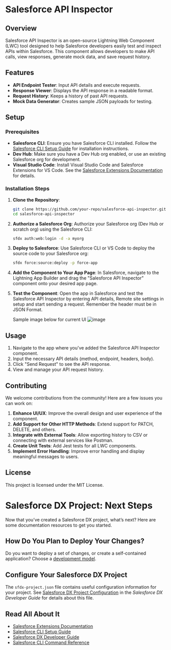 # Salesforce API Inspector

## Overview

Salesforce API Inspector is an open-source Lightning Web Component (LWC) tool designed to help Salesforce developers easily test and inspect APIs within Salesforce. This component allows developers to make API calls, view responses, generate mock data, and save request history.

## Features

- **API Endpoint Tester**: Input API details and execute requests.
- **Response Viewer**: Displays the API response in a readable format.
- **Request History**: Keeps a history of past API requests.
- **Mock Data Generator**: Creates sample JSON payloads for testing.

## Setup

### Prerequisites

- **Salesforce CLI**: Ensure you have Salesforce CLI installed. Follow the [Salesforce CLI Setup Guide](https://developer.salesforce.com/docs/atlas.en-us.sfdx_setup.meta/sfdx_setup/sfdx_setup_intro.htm) for installation instructions.
- **Dev Hub**: Make sure you have a Dev Hub org enabled, or use an existing Salesforce org for development.
- **Visual Studio Code**: Install Visual Studio Code and Salesforce Extensions for VS Code. See the [Salesforce Extensions Documentation](https://developer.salesforce.com/tools/vscode/) for details.

### Installation Steps

1. **Clone the Repository**:
    ```bash
    git clone https://github.com/your-repo/salesforce-api-inspector.git
    cd salesforce-api-inspector
    ```

2. **Authorize a Salesforce Org**:
    Authorize your Salesforce org (Dev Hub or scratch org) using the Salesforce CLI:
    ```bash
    sfdx auth:web:login -d -a myorg
    ```

3. **Deploy to Salesforce**:
    Use Salesforce CLI or VS Code to deploy the source code to your Salesforce org:
    ```bash
    sfdx force:source:deploy -p force-app
    ```
    
4. **Add the Component to Your App Page**:
    In Salesforce, navigate to the Lightning App Builder and drag the "Salesforce API Inspector" component onto your desired app page.

5. **Test the Component**:
    Open the app in Salesforce and test the Salesforce API Inspector by entering API details, Remote site settings in setup and start sending a request. Remember the header must be in JSON Format.

   Sample image below for current UI
  ![image](https://github.com/user-attachments/assets/de2018d6-ebbb-4773-93ac-e365d93d5709)



## Usage

1. Navigate to the app where you've added the Salesforce API Inspector component.
2. Input the necessary API details (method, endpoint, headers, body).
3. Click "Send Request" to see the API response.
4. View and manage your API request history.

## Contributing

We welcome contributions from the community! Here are a few issues you can work on:

1. **Enhance UI/UX**: Improve the overall design and user experience of the component.
2. **Add Support for Other HTTP Methods**: Extend support for PATCH, DELETE, and others.
3. **Integrate with External Tools**: Allow exporting history to CSV or connecting with external services like Postman.
4. **Create Unit Tests**: Add Jest tests for all LWC components.
5. **Implement Error Handling**: Improve error handling and display meaningful messages to users.

## License

This project is licensed under the MIT License.

# Salesforce DX Project: Next Steps

Now that you’ve created a Salesforce DX project, what’s next? Here are some documentation resources to get you started.

## How Do You Plan to Deploy Your Changes?

Do you want to deploy a set of changes, or create a self-contained application? Choose a [development model](https://developer.salesforce.com/tools/vscode/en/user-guide/development-models).

## Configure Your Salesforce DX Project

The `sfdx-project.json` file contains useful configuration information for your project. See [Salesforce DX Project Configuration](https://developer.salesforce.com/docs/atlas.en-us.sfdx_dev.meta/sfdx_dev/sfdx_dev_ws_config.htm) in the _Salesforce DX Developer Guide_ for details about this file.

## Read All About It

- [Salesforce Extensions Documentation](https://developer.salesforce.com/tools/vscode/)
- [Salesforce CLI Setup Guide](https://developer.salesforce.com/docs/atlas.en-us.sfdx_setup.meta/sfdx_setup/sfdx_setup_intro.htm)
- [Salesforce DX Developer Guide](https://developer.salesforce.com/docs/atlas.en-us.sfdx_dev.meta/sfdx_dev/sfdx_dev_intro.htm)
- [Salesforce CLI Command Reference](https://developer.salesforce.com/docs/atlas.en-us.sfdx_cli_reference.meta/sfdx_cli_reference/cli_reference.htm)

